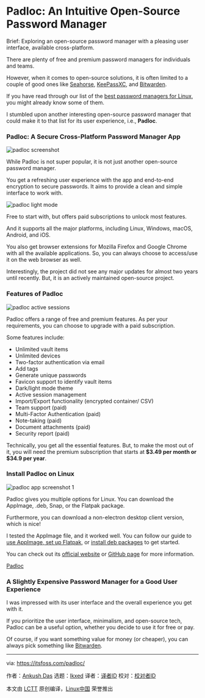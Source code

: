 [#]: subject: "Padloc: An Intuitive Open-Source Password Manager"
[#]: via: "https://itsfoss.com/padloc/"
[#]: author: "Ankush Das https://itsfoss.com/author/ankush/"
[#]: collector: "lkxed"
[#]: translator: "geekpi"
[#]: reviewer: " "
[#]: publisher: " "
[#]: url: " "

Padloc: An Intuitive Open-Source Password Manager
======
Brief: Exploring an open-source password manager with a pleasing user interface, available cross-platform.

There are plenty of free and premium password managers for individuals and teams.

However, when it comes to open-source solutions, it is often limited to a couple of good ones like [Seahorse][1], [KeePassXC][2], and [Bitwarden][3].

If you have read through our list of the [best password managers for Linux][4], you might already know some of them.

I stumbled upon another interesting open-source password manager that could make it to that list for its user experience, i.e., **Padloc**.

### Padloc: A Secure Cross-Platform Password Manager App

![padloc screenshot][5]

While Padloc is not super popular, it is not just another open-source password manager.

You get a refreshing user experience with the app and end-to-end encryption to secure passwords. It aims to provide a clean and simple interface to work with.

![padloc light mode][6]

Free to start with, but offers paid subscriptions to unlock most features.

And it supports all the major platforms, including Linux, Windows, macOS, Android, and iOS.

You also get browser extensions for Mozilla Firefox and Google Chrome with all the available applications. So, you can always choose to access/use it on the web browser as well.

Interestingly, the project did not see any major updates for almost two years until recently. But, it is an actively maintained open-source project.

### Features of Padloc

![padloc active sessions][7]

Padloc offers a range of free and premium features. As per your requirements, you can choose to upgrade with a paid subscription.

Some features include:

* Unlimited vault items
* Unlimited devices
* Two-factor authentication via email
* Add tags
* Generate unique passwords
* Favicon support to identify vault items
* Dark/light mode theme
* Active session management
* Import/Export functionality (encrypted container/ CSV)
* Team support (paid)
* Multi-Factor Authentication (paid)
* Note-taking (paid)
* Document attachments (paid)
* Security report (paid)

Technically, you get all the essential features. But, to make the most out of it, you will need the premium subscription that starts at **$3.49 per month or $34.9 per year**.

### Install Padloc on Linux

![padloc app screenshot 1][8]

Padloc gives you multiple options for Linux. You can download the AppImage, .deb, Snap, or the Flatpak package.

Furthermore, you can download a non-electron desktop client version, which is nice!

I tested the AppImage file, and it worked well. You can follow our guide to [use AppIma][9][ge, set up Flatpak][10], or [install deb packages][11] to get started.

You can check out its [official website][12] or [GitHub page][13] for more information.

[Padloc][14]

### A Slightly Expensive Password Manager for a Good User Experience

I was impressed with its user interface and the overall experience you get with it.

If you prioritize the user interface, minimalism, and open-source tech, Padloc can be a useful option, whether you decide to use it for free or pay.

Of course, if you want something value for money (or cheaper), you can always pick something like [Bitwarden][15].

--------------------------------------------------------------------------------

via: https://itsfoss.com/padloc/

作者：[Ankush Das][a]
选题：[lkxed][b]
译者：[译者ID](https://github.com/译者ID)
校对：[校对者ID](https://github.com/校对者ID)

本文由 [LCTT](https://github.com/LCTT/TranslateProject) 原创编译，[Linux中国](https://linux.cn/) 荣誉推出

[a]: https://itsfoss.com/author/ankush/
[b]: https://github.com/lkxed
[1]: https://itsfoss.com/seahorse/
[2]: https://itsfoss.com/keepassxc/
[3]: https://itsfoss.com/bitwarden/
[4]: https://itsfoss.com/password-managers-linux/
[5]: https://itsfoss.com/wp-content/uploads/2022/08/padloc-screenshot.png
[6]: https://itsfoss.com/wp-content/uploads/2022/08/padloc-light-mode.png
[7]: https://itsfoss.com/wp-content/uploads/2022/08/padloc-active-sessions.png
[8]: https://itsfoss.com/wp-content/uploads/2022/08/padloc-app-screenshot-1.png
[9]: https://itsfoss.com/use-appimage-linux/
[10]: https://itsfoss.com/flatpak-guide/
[11]: https://itsfoss.com/install-deb-files-ubuntu/
[12]: https://padloc.app/
[13]: https://github.com/padloc/padloc
[14]: https://padloc.app/
[15]: https://itsfoss.com/bitwarden/
